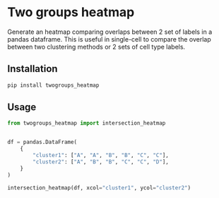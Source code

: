 # Two groups heatmap

Generate an heatmap comparing overlaps between 2 set of labels in a pandas dataframe. This is useful in single-cell to compare the overlap between two clustering methods or 2 sets of cell type labels.

## Installation

```bash
pip install twogroups_heatmap
```

## Usage

```python
from twogroups_heatmap import intersection_heatmap


df = pandas.DataFrame(
    {
        "cluster1": ["A", "A", "B", "B", "C", "C"],
        "cluster2": ["A", "B", "B", "C", "C", "D"],
    }
)

intersection_heatmap(df, xcol="cluster1", ycol="cluster2")
```
